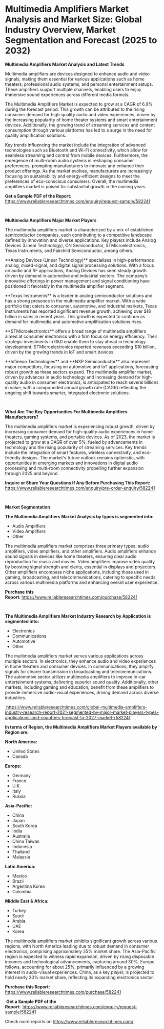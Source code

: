 <p><h1>Multimedia Amplifiers Market Analysis and Market Size: Global Industry Overview, Market Segmentation and Forecast (2025 to 2032)</h1></p><p><strong>Multimedia Amplifiers Market Analysis and Latest Trends</strong></p>
<p><p>Multimedia amplifiers are devices designed to enhance audio and video signals, making them essential for various applications such as home theaters, professional audio systems, and personal entertainment setups. These amplifiers support multiple channels, enabling users to enjoy immersive sound experiences across different media formats.</p><p>The Multimedia Amplifiers Market is expected to grow at a CAGR of 6.9% during the forecast period. This growth can be attributed to the rising consumer demand for high-quality audio and video experiences, driven by the increasing popularity of home theater systems and smart entertainment devices. Additionally, the growing trend of streaming services and content consumption through various platforms has led to a surge in the need for quality amplification solutions.</p><p>Key trends influencing the market include the integration of advanced technologies such as Bluetooth and Wi-Fi connectivity, which allow for seamless streaming and control from mobile devices. Furthermore, the emergence of multi-room audio systems is reshaping consumer preferences, prompting manufacturers to innovate and enhance their product offerings. As the market evolves, manufacturers are increasingly focusing on sustainability and energy-efficient designs to meet the preferences of eco-conscious consumers. Overall, the multimedia amplifiers market is poised for substantial growth in the coming years.</p></p>
<p><strong>Get a Sample PDF of the Report:&nbsp;</strong> <a href="https://www.reliableresearchtimes.com/enquiry/request-sample/582241?utm_campaign=3257&utm_medium=2&utm_source=Github&utm_content=ia&utm_term=23032025&utm_id=multimedia-amplifiers">https://www.reliableresearchtimes.com/enquiry/request-sample/582241</a></p>
<p>&nbsp;</p>
<p><strong>Multimedia Amplifiers Major Market Players</strong></p>
<p><p>The multimedia amplifiers market is characterized by a mix of established semiconductor companies, each contributing to a competitive landscape defined by innovation and diverse applications. Key players include Analog Devices (Linear Technology), ON Semiconductor, STMicroelectronics, Texas Instruments, and Fairchild Semiconductor, among others.</p><p>**Analog Devices (Linear Technology)** specializes in high-performance analog, mixed-signal, and digital signal processing solutions. With a focus on audio and RF applications, Analog Devices has seen steady growth driven by demand in automotive and industrial sectors. The company’s innovative offerings in power management and signal conditioning have positioned it favorably in the multimedia amplifier segment.</p><p>**Texas Instruments** is a leader in analog semiconductor solutions and has a strong presence in the multimedia amplifier market. With a wide portfolio that caters to consumer, automotive, and industrial markets, Texas Instruments has reported significant revenue growth, achieving over $18 billion in sales in recent years. This growth is expected to continue as demand for multimedia and automotive amplification solutions rises.</p><p>**STMicroelectronics** offers a broad range of multimedia amplifiers aimed at consumer electronics with a firm focus on energy efficiency. Their strategic investments in R&D enable them to stay ahead in technology development. STMicroelectronics reported revenues exceeding $10 billion, driven by the growing trends in IoT and smart devices.</p><p>**Infineon Technologies** and **NXP Semiconductor** also represent major competitors, focusing on automotive and IoT applications, forecasting robust growth as these sectors expand. The multimedia amplifier market, driven by advances in audio technology and increasing demand for high-quality audio in consumer electronics, is anticipated to reach several billions in value, with a compounded annual growth rate (CAGR) reflecting the ongoing shift towards smarter, integrated electronic solutions.</p></p>
<p>&nbsp;</p>
<p><strong>What Are The Key Opportunities For Multimedia Amplifiers Manufacturers?</strong></p>
<p><p>The multimedia amplifiers market is experiencing robust growth, driven by increasing consumer demand for high-quality audio experiences in home theaters, gaming systems, and portable devices. As of 2023, the market is projected to grow at a CAGR of over 5%, fueled by advancements in technology and the rising popularity of streaming services. Key trends include the integration of smart features, wireless connectivity, and eco-friendly designs. The market's future outlook remains optimistic, with opportunities in emerging markets and innovations in digital audio processing and multi-room connectivity propelling further expansion through 2025 and beyond.</p></p>
<p><strong>Inquire or Share Your Questions If Any Before Purchasing This Report:</strong> <a href="https://www.reliableresearchtimes.com/enquiry/pre-order-enquiry/582241?utm_campaign=3257&utm_medium=2&utm_source=Github&utm_content=ia&utm_term=23032025&utm_id=multimedia-amplifiers">https://www.reliableresearchtimes.com/enquiry/pre-order-enquiry/582241</a></p>
<p>&nbsp;</p>
<p><strong>Market Segmentation</strong></p>
<p><strong>The Multimedia Amplifiers Market Analysis by types is segmented into:</strong></p>
<p><ul><li>Audio Amplifiers</li><li>Video Amplifiers</li><li>Other</li></ul></p>
<p><p>The multimedia amplifiers market comprises three primary types: audio amplifiers, video amplifiers, and other amplifiers. Audio amplifiers enhance sound signals in devices like home theaters, ensuring clear audio reproduction for music and movies. Video amplifiers improve video quality by boosting signal strength and clarity, essential in displays and projectors. Other amplifiers encompass niche applications, including those used in gaming, broadcasting, and telecommunications, catering to specific needs across various multimedia platforms and enhancing overall user experience.</p></p>
<p><strong>Purchase this Report:&nbsp;</strong><a href="https://www.reliableresearchtimes.com/purchase/582241?utm_campaign=3257&utm_medium=2&utm_source=Github&utm_content=ia&utm_term=23032025&utm_id=multimedia-amplifiers">https://www.reliableresearchtimes.com/purchase/582241</a></p>
<p>&nbsp;</p>
<p><strong>The Multimedia Amplifiers Market Industry Research by Application is segmented into:</strong></p>
<p><ul><li>Electronics</li><li>Communications</li><li>Automotive</li><li>Other</li></ul></p>
<p><p>The multimedia amplifiers market serves various applications across multiple sectors. In electronics, they enhance audio and video experiences in home theaters and consumer devices. In communications, they amplify signals for clearer transmission in broadcasting and telecommunications. The automotive sector utilizes multimedia amplifiers to improve in-car entertainment systems, delivering superior sound quality. Additionally, other markets, including gaming and education, benefit from these amplifiers to provide immersive audio-visual experiences, driving demand across diverse industries.</p></p>
<p><a href="https://www.reliableresearchtimes.com/global-multimedia-amplifiers-industry-research-report-2021-segmented-by-major-market-players-types-applications-and-countries-forecast-to-2027-market-r582241?utm_campaign=3257&utm_medium=2&utm_source=Github&utm_content=ia&utm_term=23032025&utm_id=multimedia-amplifiers">&nbsp;https://www.reliableresearchtimes.com/global-multimedia-amplifiers-industry-research-report-2021-segmented-by-major-market-players-types-applications-and-countries-forecast-to-2027-market-r582241</a></p>
<p><strong>In terms of Region, the Multimedia Amplifiers Market Players available by Region are:</strong></p>
<p>
    <p> <strong> North America: </strong>
        <ul>
            <li>United States</li>
            <li>Canada</li>
        </ul>
        </p> 
    <p> <strong> Europe: </strong>
        <ul>
            <li>Germany</li>
            <li>France</li>
            <li>U.K.</li>
            <li>Italy</li>
            <li>Russia</li>
        </ul>
        </p> 
    <p> <strong> Asia-Pacific: </strong>
        <ul>
            <li>China</li>
            <li>Japan</li>
            <li>South Korea</li>
            <li>India</li>
            <li>Australia</li>
            <li>China Taiwan</li>
            <li>Indonesia</li>
            <li>Thailand</li>
            <li>Malaysia</li>
        </ul>
        </p> 
    <p> <strong> Latin America: </strong>
        <ul>
            <li>Mexico</li>
            <li>Brazil</li>
            <li>Argentina Korea</li>
            <li>Colombia</li>
        </ul>
        </p> 
    <p> <strong> Middle East & Africa: </strong>
        <ul>
            <li>Turkey</li>
            <li>Saudi</li>
            <li>Arabia</li>
            <li>UAE</li>
            <li>Korea</li>
        </ul>
    </p>
    </p>
<p><p>The multimedia amplifiers market exhibits significant growth across various regions, with North America leading due to robust demand in consumer electronics, comprising approximately 35% market share. The Asia-Pacific region is expected to witness rapid expansion, driven by rising disposable incomes and technological advancements, capturing around 30%. Europe follows, accounting for about 25%, primarily influenced by a growing interest in audio-visual experiences. China, as a key player, is projected to hold nearly 20% market share, reflecting its expanding electronics sector.</p></p>
<p><strong>Purchase this Report: </strong><a href="https://www.reliableresearchtimes.com/purchase/582241?utm_campaign=3257&utm_medium=2&utm_source=Github&utm_content=ia&utm_term=23032025&utm_id=multimedia-amplifiers">https://www.reliableresearchtimes.com/purchase/582241</a></p>
<p>&nbsp;<strong>Get a Sample PDF of the Report:&nbsp;&nbsp;</strong><a href="https://www.reliableresearchtimes.com/enquiry/request-sample/582241?utm_campaign=3257&utm_medium=2&utm_source=Github&utm_content=ia&utm_term=23032025&utm_id=multimedia-amplifiers">https://www.reliableresearchtimes.com/enquiry/request-sample/582241</a></p>
<p><strong></strong></p>
<p>Check more reports on <a href="https://www.reliableresearchtimes.com/?utm_campaign=3257&utm_medium=2&utm_source=Github&utm_content=ia&utm_term=23032025&utm_id=multimedia-amplifiers">https://www.reliableresearchtimes.com/</a></p>
